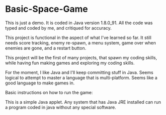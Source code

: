 # Basic-Space-Game
This is just a demo. It is coded in Java version 1.8.0_91. All the code was typed and coded by me, and critiqued for accuracy. 

This project is functional in the aspect of what I've learned so far. It still needs score tracking, enemy re-spawn, a menu system, game over when enemies are gone, and a restart button. 

This project will be the first of many projects, that spawn my coding skills, while having fun making games and exploring my coding skills. 

For the moment, I like Java and I'll keep committing stuff in Java. Seems logical to attempt to master a language that is multi-platform. Seems like a good language to make games in. 

Basic instructions on how to run the game:

This is a simple Java applet. Any system that has Java JRE installed can run a program coded in java without any special software. 
